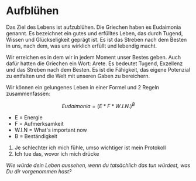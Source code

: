 # Aufblühen

Das Ziel des Lebens ist aufzublühen. Die Griechen haben es Eudaimonia genannt. Es bezeichnet ein gutes und erfülltes Leben, das durch Tugend, Wissen und Glückseligkeit geprägt ist. Es ist das Streben nach dem Besten in uns, nach dem, was uns wirklich erfüllt und lebendig macht.

Wir erreichen es in dem wir in jedem Moment unser Bestes geben. Auch dafür hatten die Griechen ein Wort: Arete. Es bedeutet Tugend, Exzellenz und das Streben nach dem Besten. Es ist die Fähigkeit, das eigene Potenzial zu entfalten und die Welt mit unseren Gaben zu bereichern.

Wir können ein gelungenes Leben in einer Formel und 2 Regeln zusammenfassen:

```math
Eudaimonia = (E * F * W.I.N.)^B
```

- E = Energie
- F = Aufmerksamkeit
- W.I.N = What's important now
- B = Beständigkeit

1. Je schlechter ich mich fühle, umso wichtiger ist mein Protokoll
2. Ich tue das, wovor ich mich drücke

_Wie würde dein Leben aussehen, wenn du tatsächlich das tun würdest, was Du dir vorgenommen hast?_
